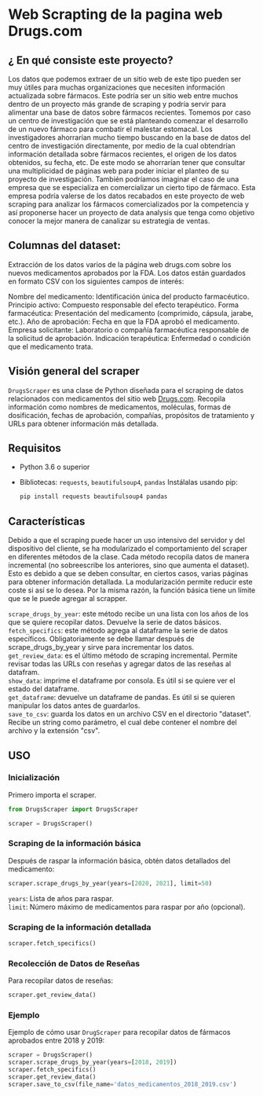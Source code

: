 # Web Scrapting de la pagina web Drugs.com

## ¿ En qué consiste este proyecto?

Los datos que podemos extraer de un sitio web de este tipo pueden ser muy útiles para muchas organizaciones que necesiten información actualizada sobre fármacos. Este podría ser un sitio web entre muchos dentro de un proyecto más grande de scraping y podría servir para alimentar una base de datos sobre fármacos recientes. Tomemos por caso un centro de investigación que se está planteando comenzar el desarrollo de un nuevo fármaco para combatir el malestar estomacal. Los investigadores ahorrarían mucho tiempo buscando en la base de datos del centro de investigación directamente, por medio de la cual obtendrían información detallada sobre fármacos recientes, el origen de los datos obtenidos, su fecha, etc. De este modo se ahorrarían tener que consultar una multiplicidad de páginas web para poder iniciar el planteo de su proyecto de investigación. También podríamos imaginar el caso de una empresa que se especializa en comercializar un cierto tipo de fármaco. Esta empresa podría valerse de los datos recabados en este proyecto de web scraping para analizar los fármacos comercializados por la competencia y así proponerse hacer un proyecto de data analysis que tenga como objetivo conocer la mejor manera de canalizar su estrategia de ventas.

## Columnas del dataset:

Extracción de los datos varios de la página web drugs.com sobre los nuevos medicamentos aprobados por la FDA. 
Los datos están guardados en formato CSV con los siguientes campos de interés:

Nombre del medicamento: Identificación única del producto farmacéutico.
Principio activo: Compuesto responsable del efecto terapéutico.
Forma farmacéutica: Presentación del medicamento (comprimido, cápsula, jarabe, etc.).
Año de aprobación: Fecha en que la FDA aprobó el medicamento.
Empresa solicitante: Laboratorio o compañía farmacéutica responsable de la solicitud de aprobación.
Indicación terapéutica: Enfermedad o condición que el medicamento trata.

## Visión general del scraper

`DrugsScraper` es una clase de Python diseñada para el scraping de datos relacionados con medicamentos del sitio web [Drugs.com](https://www.drugs.com). Recopila información como nombres de medicamentos, moléculas, formas de dosificación, fechas de aprobación, compañías, propósitos de tratamiento y URLs para obtener información más detallada.

## Requisitos
- Python 3.6 o superior
- Bibliotecas: `requests`, `beautifulsoup4`, `pandas`
  Instálalas usando pip:
  
  ```bash
  pip install requests beautifulsoup4 pandas
  ```

## Características

Debido a que el scraping puede hacer un uso intensivo del servidor y del dispositivo del cliente, se ha modularizado el comportamiento del scraper en diferentes métodos de la clase. Cada método recopila datos de manera incremental (no sobreescribe los anteriores, sino que aumenta el dataset). Esto es debido a que se deben consultar, en ciertos casos, varias páginas para obtener información detallada. La modularización permite reducir este coste si así se lo desea. Por la misma razón, la función básica tiene un límite que se le puede agregar al scrapper.

`scrape_drugs_by_year`: este método recibe un una lista con los años de los que se quiere recopilar datos. Devuelve la serie de datos básicos.  
`fetch_specifics`: este método agrega al dataframe la serie de datos específicos. Obligatoriamente se debe llamar después de scrape_drugs_by_year y sirve para incrementar los datos.  
`get_review_data`: es el último método de scraping incremental. Permite revisar todas las URLs con reseñas y agregar datos de las reseñas al datafram.  
`show_data`: imprime el dataframe por consola. Es útil si se quiere ver el estado del dataframe.  
`get_dataframe`: devuelve un dataframe de pandas. Es útil si se quieren manipular los datos antes de guardarlos.  
`save_to_csv`: guarda los datos en un archivo CSV en el directorio "dataset". Recibe un string como parámetro, el cual debe contener el nombre del archivo y la extensión "csv".  

## USO

### Inicialización

Primero importa el scraper.

```python
from DrugsScraper import DrugsScraper

scraper = DrugsScraper()
```

### Scraping de la información básica

Después de raspar la información básica, obtén datos detallados del medicamento:

```python
scraper.scrape_drugs_by_year(years=[2020, 2021], limit=50)
```

`years`: Lista de años para raspar.  
`limit`: Número máximo de medicamentos para raspar por año (opcional).  

### Scraping de la información detallada

```python
scraper.fetch_specifics()
```

### Recolección de Datos de Reseñas

Para recopilar datos de reseñas:

```python
scraper.get_review_data()
```

### Ejemplo

Ejemplo de cómo usar `DrugScraper` para recopilar datos de fármacos aprobados entre 2018 y 2019:

```python
scraper = DrugsScraper()
scraper.scrape_drugs_by_year(years=[2018, 2019])
scraper.fetch_specifics()
scraper.get_review_data()
scraper.save_to_csv(file_name='datos_medicamentos_2018_2019.csv')
```

